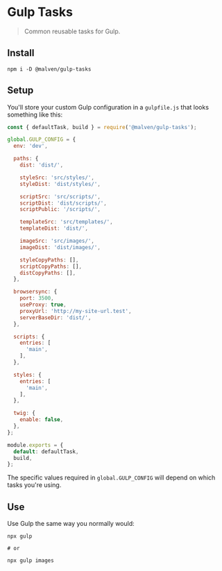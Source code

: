 # Gulp Tasks

> Common reusable tasks for Gulp.


## Install

```shell
npm i -D @malven/gulp-tasks
```


## Setup

You'll store your custom Gulp configuration in a `gulpfile.js` that looks something like this:

```js
const { defaultTask, build } = require('@malven/gulp-tasks');

global.GULP_CONFIG = {
  env: 'dev',

  paths: {
    dist: 'dist/',

    styleSrc: 'src/styles/',
    styleDist: 'dist/styles/',

    scriptSrc: 'src/scripts/',
    scriptDist: 'dist/scripts/',
    scriptPublic: '/scripts/',

    templateSrc: 'src/templates/',
    templateDist: 'dist/',

    imageSrc: 'src/images/',
    imageDist: 'dist/images/',

    styleCopyPaths: [],
    scriptCopyPaths: [],
    distCopyPaths: [],
  },

  browsersync: {
    port: 3500,
    useProxy: true,
    proxyUrl: 'http://my-site-url.test',
    serverBaseDir: 'dist/',
  },

  scripts: {
    entries: [
      'main',
    ],
  },

  styles: {
    entries: [
      'main',
    ],
  },

  twig: {
    enable: false,
  },
};

module.exports = {
  default: defaultTask,
  build,
};

```

The specific values required in `global.GULP_CONFIG` will depend on which tasks you're using.

## Use

Use Gulp the same way you normally would:

```shell
npx gulp

# or

npx gulp images
```